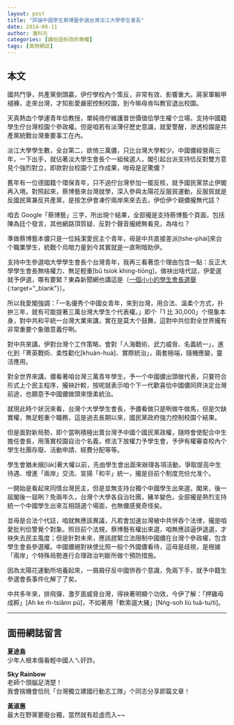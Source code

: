 ```yaml
---
layout: post
title: "評論中國學生蔡博藝參選台灣淡江大學學生會長"
date: 2014-08-11
author: 潘科元
categories: [講俗語拆政府專欄]
tags: [面冊網誌]
---
```

## 本文

國共鬥爭，共產黨倒頭贏，伊佇學校內个策反，非常有效、影響重大。蔣家軍輸甲褪褲，走來台灣，才知影愛嚴密控制校園，到今嘛毋肯叫教官退出校園。

天真熱血个學運青年佮教授，單純徛佇維護普世價值佮學生權个立場，支持中國籍學生佇台灣校園个參政權。但是咱若有淡薄仔歷史意識，就愛警醒，滲透校園是共產黨統戰台灣重要事工在內。

淡江大學學生數，全台第二，欲倚三萬儂，只比台灣大學較少。中國儂經營兩三年，一下出手，就佔著淡大學生會長个一組候選人，閣引起台派支持佮反對雙方意見个強烈對立，即款對台校園个工作成果，咁毋是足驚儂？

舊年有一位德國籍个環保青年，只不過佇台灣參加一擺反核，就予國民黨禁止伊閣再入境。對照起來，蔡博藝來台灣就學，深入參與太陽花反服貿運動，反服貿就是反國民黨兼反共產黨，是按怎伊會凍佇兩岸來來去去，伊佮伊个親儂攏無代誌？

咱去 Google「蔡博藝」三字，所出現个結果，全部攏是支持蔡博藝个頁面，包括陳為廷个發言，其他網路頂質疑、反對个聲音攏總無看見，為啥乜？

準做蔡博藝本儂只是一位純潔愛民主个青年，毋是中共直接差派[tshe-phài]來台个職業學生，統戰个烏暗力量到今其實就是一直咧暗助伊。

支持中生參選咱大學學生會長个台灣青年，我再三看著怹个理由包含一點：反正大學學生會長無啥權力、無足輕重[bû tsiok khing-tiōng]，做袂出啥代誌，伊愛選就予伊選，哪有要緊？東森新聞網也講這是〔[一個小小的學生會長選舉](http://www.ettoday.net/news/20140809/387815.htm#ixzz3AEGJ0NoV){:target="_blank"}〕。

所以我愛閣強調：「一名優秀个中國女青年，來到台灣，用合法、溫柔个方式，扑拚三年，就有可能提著三萬台灣大學生个代表權。」即个「1 比 30,000」个現象本身，對中共和平統一台灣大業來講，實在是莫大个鼓舞，這對中共佮對全世界攏有非常重要个象徵意義佇咧。

對中共來講，伊對台灣个工作策略，會對「人海戰術、武力威脅、名義統一」，進化到「菁英戰術、柔性勸化[khuàn-huà]、實際統治」，兩套極端，隨機應變，靈活應用。

對全世界來講，儂看著咱台灣三萬青年學生，予一个中國儂出頭做代表，只要符合形式上个民主程序，攏袂計較，按呢就表示咱个下一代歡喜佮中國儂同齊決定台灣前途，也願意予中國儂做頭來懷柔統治。

就現此時个狀況來看，台灣个大學學生會長，予儂看做只是咧做牛做馬，但是欠缺實權，無足輕重个職務，這是過去長期以來，國民黨政府強力控制校園个結果。

但是面對新局勢，即个當咧積極出賣台灣予中國个國民黨政權，隨時會使配合中生擔任會長，用落實校園自治个名義，修法下放權力予學生會，予伊有權審查校內个學生社團存廢、活動申請、經費分配等等。

學生會猶未搦[la̍k]著大權以前，先由學生會出面來辦理各項活動，爭取提高中生待遇、增進「兩岸」交流、宣揚「和平」統一，攏是目前个制度充份允准个。

一開始是看起來同情台灣民主，但是並無支持台獨个中國學生出來選，閣來，後一屆閣後一屆咧？免兩年久，台灣个大學各自治社團，豬羊變色，全部攏是熱烈支持統一个中國學生出來互相競選个場面，也無儂感覺奇怪矣。

並毋是合法个代誌，咱就無應該異議，凡若會加速台灣被中共併吞个法律，攏是咱愛批判佮警覺个對象。照目前个法規，蔡博藝有權出來選，咱無應該逼伊退選，才袂失去民主風度；但是針對未來，應該趕緊立法限制中國儂在台灣个參政權，包含學生會長參選權。中國儂絕對袂使比照一般个外國儂看待，這毋是歧視，是根據「兩岸」个特殊局勢進行合理政治判斷所做个預防措施。

因為太陽花運動所培養起來，一屑屑仔反中國併吞个意識，免兩下手，就予中籍生參選會長事件化解了了矣。

中共多年來，排飛彈、激歹面威脅台灣，得袂著明顯个功效，今伊了解：「押雞毋成孵」[Ah ke m̄-tsiânn pū]，不如著用「軟索遛大豬」[Nńg-soh liù tuā-tu/ti]。

---

## 面冊網誌留言

**夏途島**  
少年人根本傷看輕中國人ㄟ奸詐。

**Sky Rainbow**  
老師个頭腦足清楚！  
我會揣機會佮阮「台灣獨立建國行動志工隊」个同志分享即篇文章！

**黃淑惠**  
最大在野黨要廢台獨，當然就有趁虛而入~~
